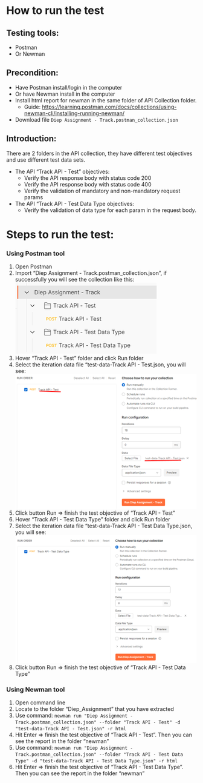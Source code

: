# How to run the test
## Testing tools:
- Postman
- Or Newman
## Precondition:
- Have Postman install/login in the computer
- Or have Newman install in the computer
- Install html report for newman in the same folder of API Collection folder.
    - Guide: https://learning.postman.com/docs/collections/using-newman-cli/installing-running-newman/
- Download file `Diep Assignment - Track.postman_collection.json`

## Introduction:
There are 2 folders in the API collection, they have different test objectives and use different test data sets.
- The API “Track API - Test” objectives:
   - Verify the API response body with status code 200
   - Verify the API response body with status code 400
   - Verify the validation of mandatory and non-mandatory request params
- The API “Track API - Test Data Type objectives:
   - Verify the validation of data type for each param in the request body.

# Steps to run the test:
### Using Postman tool
1. Open Postman
2. Import “Diep Assignment - Track.postman_collection.json”, if successfully you will see the collection like this: ![Import Collection](/images/collection.png)
3. Hover “Track API - Test” folder and click Run folder
4. Select the iteration data file “test-data-Track API - Test.json, you will see: ![Run Test Objective 1](/images/trackapi.png)
5. Click button Run => finish the test objective of  “Track API - Test”
6. Hover “Track API - Test Data Type” folder and click Run folder
7. Select the iteration data file “test-data-Track API - Test Data Type.json, you will see: ![Run Test Objective 2](/images/trackapi-datatype.png)
8. Click button Run => finish the test objective of  “Track API - Test Data Type”
### Using Newman tool
1. Open command line
2. Locate to the folder “Diep_Assignment” that you have extracted
3. Use command: `newman run "Diep Assignment - Track.postman_collection.json" --folder "Track API - Test" -d "test-data-Track API - Test.json" -r html`
4. Hit Enter => finish the test objective of  “Track API - Test”. Then you can see the report in the folder “newman”
5. Use command: `newman run "Diep Assignment - Track.postman_collection.json" --folder "Track API - Test Data Type" -d "test-data-Track API - Test Data Type.json" -r html` 
6. Hit Enter => finish the test objective of  “Track API - Test Data Type”. Then you can see the report in the folder “newman”







